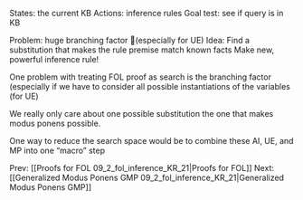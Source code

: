 ﻿States: the current KB
Actions: inference rules
Goal test: see if query is in KB

Problem: huge branching factor (especially for UE)
Idea: Find a substitution that makes the rule premise match known facts
Make new, powerful inference rule!

One problem with treating FOL proof as search is the branching factor (especially if we have to consider all possible instantiations of the variables (for UE)

We really only care about one possible substitution the one that makes modus ponens possible.

One way to reduce the search space would be to combine these AI, UE, and MP into one “macro” step


Prev: [[Proofs for FOL 09_2_fol_inference_KR_21|Proofs for FOL]]
Next: [[Generalized Modus Ponens GMP 09_2_fol_inference_KR_21|Generalized Modus Ponens GMP]]